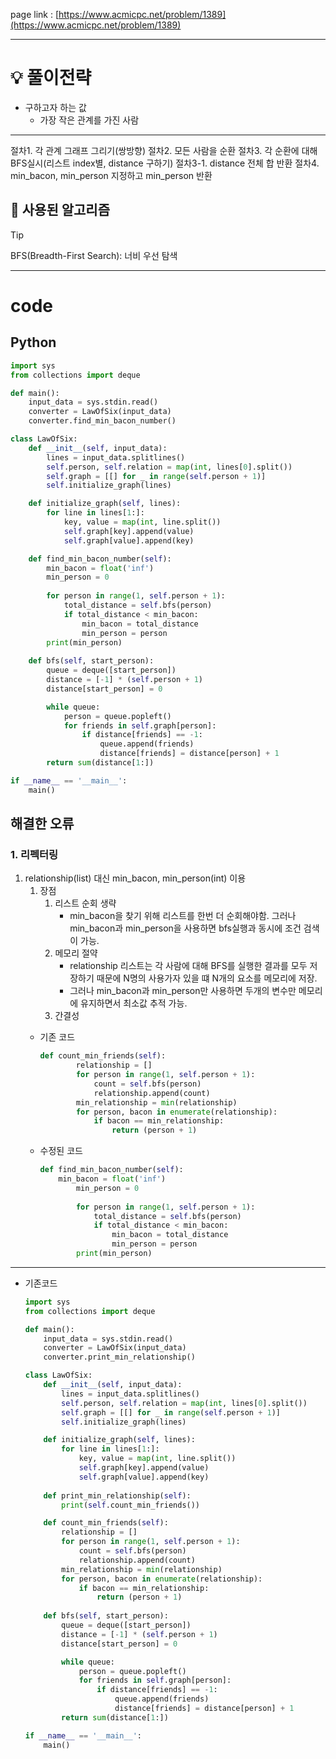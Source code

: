 page link : [https://www.acmicpc.net/problem/1389](https://www.acmicpc.net/problem/1389)

---

# 💡 풀이전략

- 구하고자 하는 값
    - 가장 작은 관계를 가진 사람
---

절차1. 각 관계 그래프 그리기(쌍방향)
절차2. 모든 사람을 순환
절차3. 각 순환에 대해 BFS실시(리스트 index별, distance 구하기)
    절차3-1. distance 전체 합 반환
절차4. min_bacon, min_person 지정하고 min_person 반환

## 🎨 사용된 알고리즘

> [!tip]
> BFS(Breadth-First Search): 너비 우선 탐색

---

# code

## Python

```python
import sys
from collections import deque

def main():
    input_data = sys.stdin.read()
    converter = LawOfSix(input_data)
    converter.find_min_bacon_number()

class LawOfSix:
    def __init__(self, input_data):
        lines = input_data.splitlines()
        self.person, self.relation = map(int, lines[0].split())
        self.graph = [[] for _ in range(self.person + 1)]
        self.initialize_graph(lines)

    def initialize_graph(self, lines):
        for line in lines[1:]:
            key, value = map(int, line.split())
            self.graph[key].append(value)
            self.graph[value].append(key)

    def find_min_bacon_number(self):
        min_bacon = float('inf')
        min_person = 0
        
        for person in range(1, self.person + 1):
            total_distance = self.bfs(person)
            if total_distance < min_bacon:
                min_bacon = total_distance
                min_person = person
        print(min_person)
    
    def bfs(self, start_person):
        queue = deque([start_person])
        distance = [-1] * (self.person + 1)
        distance[start_person] = 0

        while queue:
            person = queue.popleft()
            for friends in self.graph[person]:
                if distance[friends] == -1:
                    queue.append(friends)
                    distance[friends] = distance[person] + 1
        return sum(distance[1:])

if __name__ == '__main__':
    main()

```

## 해결한 오류

### 1. 리펙터링

1. relationship(list) 대신 min_bacon, min_person(int) 이용
    1. 장점
        1. 리스트 순회 생략
            - min_bacon을 찾기 위해 리스트를 한번 더 순회해야함. 그러나 min_bacon과 min_person을 사용하면 bfs실행과 동시에 조건 검색이 가능.
        2. 메모리 절약
            - relationship 리스트는 각 사람에 대해 BFS를 실행한 결과를 모두 저장하기 때문에 N명의 사용가자 있을 떄 N개의 요소를 메모리에 저장.
            - 그러나 min_bacon과 min_person만 사용하면 두개의 변수만 메모리에 유지하면서 최소값 추적 가능.
        3. 간결성
    - 기존 코드
        
        ```python
        def count_min_friends(self):
        		relationship = []
        		for person in range(1, self.person + 1):
        		    count = self.bfs(person)
        		    relationship.append(count)
        		min_relationship = min(relationship)
        		for person, bacon in enumerate(relationship):
        		    if bacon == min_relationship:
        		        return (person + 1)
        ```
        
    
    - 수정된 코드
        
        ```python
        def find_min_bacon_number(self):
            min_bacon = float('inf')
        		min_person = 0
        		
        		for person in range(1, self.person + 1):
        		    total_distance = self.bfs(person)
        		    if total_distance < min_bacon:
        		        min_bacon = total_distance
        		        min_person = person
        		print(min_person)
        ```
        

---

- 기존코드
    
    ```python
    import sys
    from collections import deque
    
    def main():
        input_data = sys.stdin.read()
        converter = LawOfSix(input_data)
        converter.print_min_relationship()
    
    class LawOfSix:
        def __init__(self, input_data):
            lines = input_data.splitlines()
            self.person, self.relation = map(int, lines[0].split())
            self.graph = [[] for _ in range(self.person + 1)]
            self.initialize_graph(lines)
    
        def initialize_graph(self, lines):
            for line in lines[1:]:
                key, value = map(int, line.split())
                self.graph[key].append(value)
                self.graph[value].append(key)
        
        def print_min_relationship(self):
            print(self.count_min_friends())
    
        def count_min_friends(self):
            relationship = []
            for person in range(1, self.person + 1):
                count = self.bfs(person)
                relationship.append(count)
            min_relationship = min(relationship)
            for person, bacon in enumerate(relationship):
                if bacon == min_relationship:
                    return (person + 1)
        
        def bfs(self, start_person):
            queue = deque([start_person])
            distance = [-1] * (self.person + 1)
            distance[start_person] = 0
    
            while queue:
                person = queue.popleft()
                for friends in self.graph[person]:
                    if distance[friends] == -1:
                        queue.append(friends)
                        distance[friends] = distance[person] + 1
            return sum(distance[1:])
    
    if __name__ == '__main__':
        main()
    ```
    
